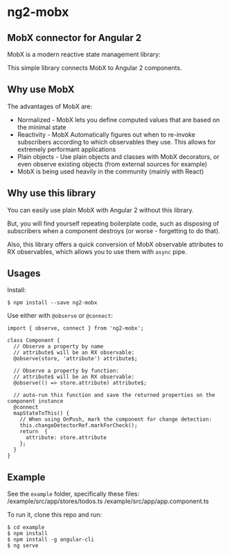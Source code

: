 # ng2-mobx

## MobX connector for Angular 2
MobX is a modern reactive state management library:

This simple library connects MobX to Angular 2 components.

## Why use MobX
The advantages of MobX are:
* Normalized - MobX lets you define computed values that are based on the minimal state
* Reactivity - MobX Automatically figures out when to re-invoke subscribers according to which observables they use. This allows for extremely performant applications
* Plain objects - Use plain objects and classes with MobX decorators, or even observe existing objects (from external sources for example)
* MobX is being used heavily in the community (mainly with React)

## Why use this library
You can easily use plain MobX with Angular 2 without this library.

But, you will find yourself repeating boilerplate code, such as disposing of subscribers when a component destroys (or worse - forgetting to do that).

Also, this library offers a quick conversion of MobX observable attributes to RX observables, which allows you to use them with `async` pipe.

## Usages

Install:
```
$ npm install --save ng2-mobx
```

Use either with `@observe` or `@connect`:

```
import { observe, connect } from 'ng2-mobx';

class Component {
  // Observe a property by name
  // attribute$ will be an RX observable:
  @observe(store, 'attribute') attribute$;

  // Observe a property by function:
  // attribute$ will be an RX observable:
  @observe(() => store.attribute) attribute$;

  // auto-run this function and save the returned properties on the component instance
  @connect
  mapStateToThis() {
    // When using OnPush, mark the component for change detection:
    this.changeDetectorRef.markForCheck();
    return  {
      attribute: store.attribute
    };
  }
}
```

## Example
See the `example` folder, specifically these files:
/example/src/app/stores/todos.ts
/example/src/app/app.component.ts

To run it, clone this repo and run:
```
$ cd example
$ npm install
$ npm install -g angular-cli
$ ng serve
```
